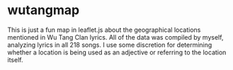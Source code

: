 # wutangmap

This is just a fun map in leaflet.js about the geographical locations mentioned in Wu Tang Clan lyrics. All of the data was compiled by myself, analyzing lyrics in all 218 songs. I use some discretion for determining whether a location is being used as an adjective or referring to the location itself.